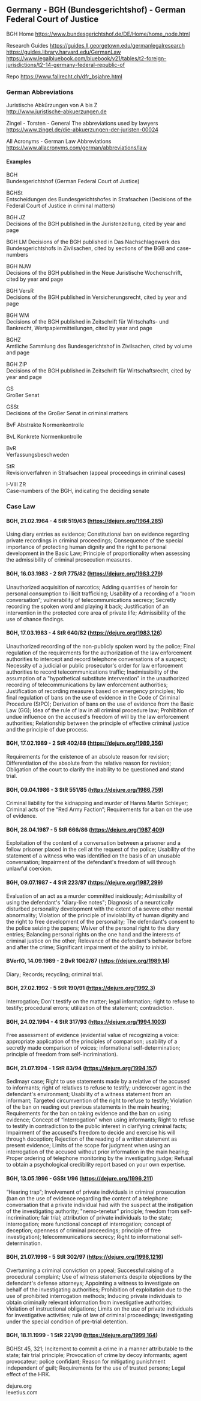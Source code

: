 ## Germany - BGH (Bundesgerichtshof) - German Federal Court of Justice

BGH Home
https://www.bundesgerichtshof.de/DE/Home/home_node.html  

Research Guides
https://guides.ll.georgetown.edu/germanlegalresearch  
https://guides.library.harvard.edu/GermanLaw  
https://www.legalbluebook.com/bluebook/v21/tables/t2-foreign-jurisdictions/t2-14-germany-federal-republic-of  

Repo
https://www.fallrecht.ch/dfr_bsjahre.html    

### German Abbreviations

Juristische Abkürzungen von A bis Z  
http://www.juristische-abkuerzungen.de   

Zingel -  Torsten - General The abbreviations used by lawyers
https://www.zingel.de/die-abkuerzungen-der-juristen-00024  

All Acronyms - German Law Abbreviations
https://www.allacronyms.com/german/abbreviations/law  

#### Examples

BGH  
Bundesgerichtshof (German Federal Court of Justice)  

BGHSt   
Entscheidungen des Bundesgerichtshofes in Strafsachen (Decisions of the Federal Court of Justice in criminal matters)  

BGH JZ  
Decisions of the BGH published in the Juristenzeitung, cited by year and page  

BGH LM
Decisions of the BGH published in Das Nachschlagewerk des Bundesgerichtshofs in Zivilsachen, cited by sections of the BGB and case-numbers

BGH NJW  
Decisions of the BGH published in the Neue Juristische Wochenschrift, cited by year and page  

BGH VersR  
Decisions of the BGH published in Versicherungsrecht, cited by year and page  

BGH WM  
Decisions of the BGH published in Zeitschrift für Wirtschafts- und Bankrecht, Wertpapiermitteilungen, cited by year and page  

BGHZ  
Amtliche Sammlung des Bundesgerichtshof in Zivilsachen, cited by volume and page  

BGH ZIP  
Decisions of the BGH published in Zeitschrift für Wirtschaftsrecht, cited by year and page  
 
GS  
Großer Senat  

GSSt  
Decisions of the Großer Senat in criminal matters  

BvF
Abstrakte Normenkontrolle  

BvL
Konkrete Normenkontrolle  

BvR  
Verfassungsbeschweden  

StR  
Revisionverfahren in Strafsachen (appeal proceedings in criminal cases)

I-VIII ZR  
Case-numbers of the BGH, indicating the deciding senate  

### Case Law

#### BGH, 21.02.1964 - 4 StR 519/63 (https://dejure.org/1964,285)

Using diary entries as evidence; Constitutional ban on evidence regarding private recordings in criminal proceedings; Consequence of the special importance of protecting human dignity and the right to personal development in the Basic Law; Principle of proportionality when assessing the admissibility of criminal prosecution measures.  

#### BGH, 16.03.1983 - 2 StR 775/82 (https://dejure.org/1983,279)

Unauthorized acquisition of narcotics; Adding quantities of heroin for personal consumption to illicit trafficking; Usability of a recording of a “room conversation”; vulnerability of telecommunications secrecy; Secretly recording the spoken word and playing it back; Justification of an intervention in the protected core area of ​​private life; Admissibility of the use of chance findings.  

#### BGH, 17.03.1983 - 4 StR 640/82 (https://dejure.org/1983,126)

Unauthorized recording of the non-publicly spoken word by the police; Final regulation of the requirements for the authorization of the law enforcement authorities to intercept and record telephone conversations of a suspect; Necessity of a judicial or public prosecutor's order for law enforcement authorities to record telecommunications traffic; Inadmissibility of the assumption of a "hypothetical substitute intervention" in the unauthorized recording of telecommunications by law enforcement authorities; Justification of recording measures based on emergency principles; No final regulation of bans on the use of evidence in the Code of Criminal Procedure (StPO); Derivation of bans on the use of evidence from the Basic Law (GG); Idea of ​​the rule of law in all criminal procedure law; Prohibition of undue influence on the accused's freedom of will by the law enforcement authorities; Relationship between the principle of effective criminal justice and the principle of due process.  

#### BGH, 17.02.1989 - 2 StR 402/88 (https://dejure.org/1989,356)

Requirements for the existence of an absolute reason for revision; Differentiation of the absolute from the relative reason for revision; Obligation of the court to clarify the inability to be questioned and stand trial.  

#### BGH, 09.04.1986 - 3 StR 551/85 (https://dejure.org/1986,759)

Criminal liability for the kidnapping and murder of Hanns Martin Schleyer; Criminal acts of the “Red Army Faction”; Requirements for a ban on the use of evidence.  

#### BGH, 28.04.1987 - 5 StR 666/86 (https://dejure.org/1987,409)

Exploitation of the content of a conversation between a prisoner and a fellow prisoner placed in the cell at the request of the police; Usability of the statement of a witness who was identified on the basis of an unusable conversation; Impairment of the defendant's freedom of will through unlawful coercion.  

#### BGH, 09.07.1987 - 4 StR 223/87 (https://dejure.org/1987,299)

Evaluation of an act as a murder committed insidiously; Admissibility of using the defendant's "diary-like notes"; Diagnosis of a neurotically disturbed personality development with the extent of a severe other mental abnormality; Violation of the principle of inviolability of human dignity and the right to free development of the personality; The defendant's consent to the police seizing the papers; Waiver of the personal right to the diary entries; Balancing personal rights on the one hand and the interests of criminal justice on the other; Relevance of the defendant's behavior before and after the crime; Significant impairment of the ability to inhibit.  

#### BVerfG, 14.09.1989 - 2 BvR 1062/87 (https://dejure.org/1989,14)

Diary; Records; recycling; criminal trial.  

#### BGH, 27.02.1992 - 5 StR 190/91 (https://dejure.org/1992,3)

Interrogation; Don't testify on the matter; legal information; right to refuse to testify; procedural errors; utilization of the statement; contradiction.  

#### BGH, 24.02.1994 - 4 StR 317/93 (https://dejure.org/1994,1003)

Free assessment of evidence (evidential value of recognizing a voice: appropriate application of the principles of comparison; usability of a secretly made comparison of voices; informational self-determination; principle of freedom from self-incrimination).  

#### BGH, 21.07.1994 - 1 StR 83/94 (https://dejure.org/1994,157)

Sedlmayr case; Right to use statements made by a relative of the accused to informants; right of relatives to refuse to testify; undercover agent in the defendant's environment; Usability of a witness statement from an informant; Targeted circumvention of the right to refuse to testify; Violation of the ban on reading out previous statements in the main hearing; Requirements for the ban on taking evidence and the ban on using evidence; Concept of “interrogation” when using informants; Right to refuse to testify in contradiction to the public interest in clarifying criminal facts; Impairment of the accused's freedom to decide and exercise his will through deception; Rejection of the reading of a written statement as present evidence; Limits of the scope for judgment when using an interrogation of the accused without prior information in the main hearing; Proper ordering of telephone monitoring by the investigating judge; Refusal to obtain a psychological credibility report based on your own expertise.  

#### BGH, 13.05.1996 - GSSt 1/96 (https://dejure.org/1996,211)

“Hearing trap”; Involvement of private individuals in criminal prosecution (ban on the use of evidence regarding the content of a telephone conversation that a private individual had with the suspect at the instigation of the investigating authority; "nemo-tenetur" principle; freedom from self-incrimination; fair trial; attribution of private individuals to the state; interrogation; more functional concept of interrogation; concept of deception; openness of criminal proceedings; principle of free investigation); telecommunications secrecy; Right to informational self-determination.  

#### BGH, 21.07.1998 - 5 StR 302/97 (https://dejure.org/1998,1216)

Overturning a criminal conviction on appeal; Successful raising of a procedural complaint; Use of witness statements despite objections by the defendant's defense attorneys; Appointing a witness to investigate on behalf of the investigating authorities; Prohibition of exploitation due to the use of prohibited interrogation methods; Inducing private individuals to obtain criminally relevant information from investigative authorities; Violation of instructional obligations; Limits on the use of private individuals for investigative activities; rule of law of criminal proceedings; Investigating under the special condition of pre-trial detention.  

#### BGH, 18.11.1999 - 1 StR 221/99 (https://dejure.org/1999,164)

BGHSt 45, 321; Incitement to commit a crime in a manner attributable to the state; fair trial principle; Provocation of crime by decoy informants; agent provocateur; police confidant; Reason for mitigating punishment independent of guilt; Requirements for the use of trusted persons; Legal effect of the HRK.  


dejure.org  
lexetius.com  
